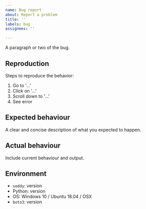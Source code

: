 ```yaml
---
name: Bug report
about: Report a problem
title: ''
labels: bug
assignees: ''

---
```


A paragraph or two of the bug.

## Reproduction
Steps to reproduce the behavior:
1. Go to '...'
2. Click on '...'
3. Scroll down to '...'
4. See error

## Expected behaviour
A clear and concise description of what you expected to happen.

## Actual behaviour
Include current behaviour and output.

## Environment
* `seddy`: version
* Python: version
* OS: Windows 10 / Ubuntu 18.04 / OSX
* `boto3`: version
